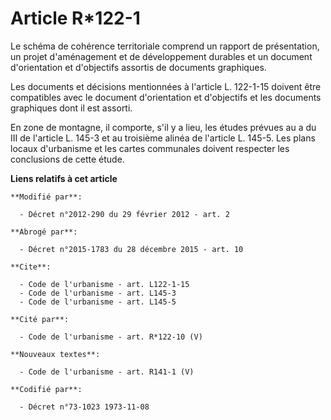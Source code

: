 # Article R*122-1

Le schéma de cohérence territoriale comprend un rapport de présentation, un projet d'aménagement et de développement durables
et un document d'orientation et d'objectifs assortis de documents graphiques. 

Les documents et décisions mentionnées à l'article L. 122-1-15 doivent être compatibles avec le document d'orientation et
d'objectifs et les documents graphiques dont il est assorti. 

En zone de montagne, il comporte, s'il y a lieu, les études prévues au a du III de l'article L. 145-3 et au troisième alinéa
de l'article L. 145-5. Les plans locaux d'urbanisme et les cartes communales doivent respecter les conclusions de cette
étude.

**Liens relatifs à cet article**

	**Modifié par**:

	  - Décret n°2012-290 du 29 février 2012 - art. 2

	**Abrogé par**:

	  - Décret n°2015-1783 du 28 décembre 2015 - art. 10

	**Cite**:

	  - Code de l'urbanisme - art. L122-1-15
	  - Code de l'urbanisme - art. L145-3
	  - Code de l'urbanisme - art. L145-5

	**Cité par**:

	  - Code de l'urbanisme - art. R*122-10 (V)

	**Nouveaux textes**:

	  - Code de l'urbanisme - art. R141-1 (V)

	**Codifié par**:

	  - Décret n°73-1023 1973-11-08
